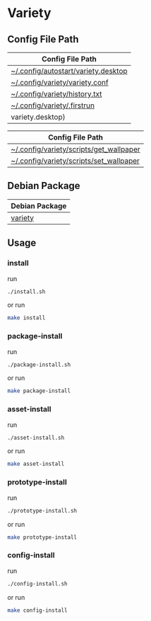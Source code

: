 
# Variety


## Config File Path

| Config File Path |
| --- |
| [~/.config/autostart/variety.desktop](./asset/overlay/etc/skel/.config/autostart/variety.desktop) |
| [~/.config/variety/variety.conf](./asset/overlay/etc/skel/.config/variety/variety.conf) |
| [~/.config/variety/history.txt](./asset/overlay/etc/skel/.config/variety/history.txt) |
| [~/.config/variety/.firstrun](./asset/overlay/etc/skel/.config/variety/.firstrun) |
variety.desktop) |


| Config File Path |
| --- |
| [~/.config/variety/scripts/get_wallpaper](./asset/overlay/etc/skel/.config/variety/scripts/get_wallpaper) |
| [~/.config/variety/scripts/set_wallpaper](./asset/overlay/etc/skel/.config/variety/scripts/set_wallpaper) |




## Debian Package

| Debian Package |
| --- |
| [variety](https://packages.debian.org/stable/variety) |




## Usage


### install

run

``` sh
./install.sh
```

or run

``` sh
make install
```


### package-install

run

``` sh
./package-install.sh
```

or run

``` sh
make package-install
```


### asset-install

run

``` sh
./asset-install.sh
```

or run

``` sh
make asset-install
```


### prototype-install

run

``` sh
./prototype-install.sh
```

or run

``` sh
make prototype-install
```


### config-install

run

``` sh
./config-install.sh
```

or run

``` sh
make config-install
```
